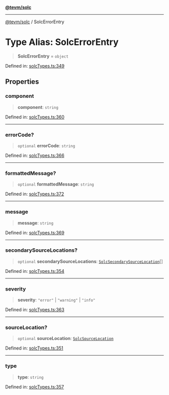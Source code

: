 [**@tevm/solc**](../README.md)

***

[@tevm/solc](../globals.md) / SolcErrorEntry

# Type Alias: SolcErrorEntry

> **SolcErrorEntry** = `object`

Defined in: [solcTypes.ts:349](https://github.com/evmts/tevm-monorepo/blob/main/bundler-packages/solc/src/solcTypes.ts#L349)

## Properties

### component

> **component**: `string`

Defined in: [solcTypes.ts:360](https://github.com/evmts/tevm-monorepo/blob/main/bundler-packages/solc/src/solcTypes.ts#L360)

***

### errorCode?

> `optional` **errorCode**: `string`

Defined in: [solcTypes.ts:366](https://github.com/evmts/tevm-monorepo/blob/main/bundler-packages/solc/src/solcTypes.ts#L366)

***

### formattedMessage?

> `optional` **formattedMessage**: `string`

Defined in: [solcTypes.ts:372](https://github.com/evmts/tevm-monorepo/blob/main/bundler-packages/solc/src/solcTypes.ts#L372)

***

### message

> **message**: `string`

Defined in: [solcTypes.ts:369](https://github.com/evmts/tevm-monorepo/blob/main/bundler-packages/solc/src/solcTypes.ts#L369)

***

### secondarySourceLocations?

> `optional` **secondarySourceLocations**: [`SolcSecondarySourceLocation`](SolcSecondarySourceLocation.md)[]

Defined in: [solcTypes.ts:354](https://github.com/evmts/tevm-monorepo/blob/main/bundler-packages/solc/src/solcTypes.ts#L354)

***

### severity

> **severity**: `"error"` \| `"warning"` \| `"info"`

Defined in: [solcTypes.ts:363](https://github.com/evmts/tevm-monorepo/blob/main/bundler-packages/solc/src/solcTypes.ts#L363)

***

### sourceLocation?

> `optional` **sourceLocation**: [`SolcSourceLocation`](SolcSourceLocation.md)

Defined in: [solcTypes.ts:351](https://github.com/evmts/tevm-monorepo/blob/main/bundler-packages/solc/src/solcTypes.ts#L351)

***

### type

> **type**: `string`

Defined in: [solcTypes.ts:357](https://github.com/evmts/tevm-monorepo/blob/main/bundler-packages/solc/src/solcTypes.ts#L357)
